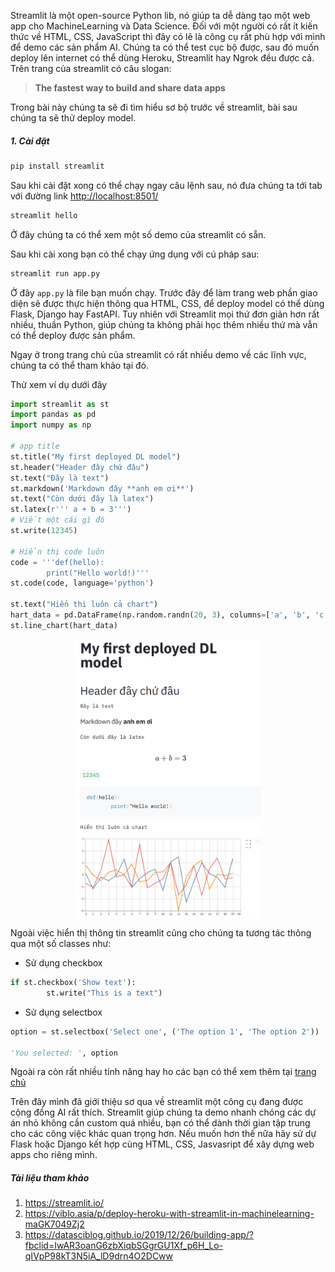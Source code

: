 Streamlit là một open-source Python lib, nó giúp ta dễ dàng tạo một web app cho MachineLearning và Data Science. Đối với một người có rất ít kiến thức về HTML, CSS, JavaScript thì đây có lẽ là công cụ rất phù hợp với mình để demo các sản phẩm AI. Chúng ta có thể test cục bộ được, sau đó muốn deploy lên internet có thể dùng Heroku, Streamlit hay Ngrok đều được cả. Trên trang của streamlit có câu slogan:
> **The fastest way to build and share data apps**

Trong bài này chúng ta sẽ đi tìm hiểu sơ bộ trước về streamlit, bài sau chúng ta sẽ thử deploy model.
##### 1. Cài đặt
```python
pip install streamlit
```
Sau khi cài đặt xong có thể chạy ngay câu lệnh sau, nó đưa chúng ta tới tab với đường link [http://localhost:8501/](http://localhost:8501/)
```python
streamlit hello
```
Ở đây chúng ta có thể xem một số demo của streamlit có sẵn.

Sau khi cài xong bạn có thể chạy ứng dụng với cú pháp sau:
```python 
streamlit run app.py
```
Ở đây `app.py` là file bạn muốn chạy.
Trước đây để làm trang web phần giao diện sẽ được thực hiện thông qua HTML, CSS, để deploy model có thể dùng Flask, Django hay FastAPI. Tuy nhiên với Streamlit mọi thứ đơn giản hơn rất nhiều, thuần Python, giúp chúng ta không phải học thêm nhiều thứ mà vẫn có thể deploy được sản phẩm.

Ngay ở trong trang chủ của streamlit có rất nhiều demo về các lĩnh vực, chúng ta có thể tham khảo tại đó.

Thử xem ví dụ dưới đây
```python
import streamlit as st
import pandas as pd
import numpy as np

# app title
st.title("My first deployed DL model")
st.header("Header đây chứ đâu")
st.text("Đây là text")
st.markdown('Markdown đây **anh em ơi**')
st.text("Còn dưới đây là latex")
st.latex(r''' a + b = 3''')
# Viết một cái gì đó
st.write(12345)

# Hiển thị code luôn
code = '''def(hello):
        print("Hello world!)'''
st.code(code, language='python')

st.text("Hiển thi luôn cả chart")
hart_data = pd.DataFrame(np.random.randn(20, 3), columns=['a', 'b', 'c'])
st.line_chart(hart_data)
```
<img src="demo.png" style="display:block; margin-left:auto; margin-right:auto" width="300"/>

Ngoài việc hiển thị thông tin streamlit cũng cho chúng ta tương tác thông qua một số classes như:
* Sử dụng checkbox
```python
if st.checkbox('Show text'):
        st.write("This is a text")
```
* Sử dụng selectbox
```python
option = st.selectbox('Select one', ('The option 1', 'The option 2'))

'You selected: ', option
```
Ngoài ra còn rất nhiều tính năng hay ho các bạn có thể xem thêm tại [trang chủ](https://streamlit.io/ )

Trên đây mình đã giới thiệu sơ qua về streamlit một công cụ đang được cộng đồng AI rất thích. Streamlit giúp chúng ta demo nhanh chóng các dự án nhỏ không cần custom quá nhiều, bạn có thể dành thời gian tập trung cho các công việc khác quan trọng hơn. Nếu muốn hơn thế nữa hãy sử dự Flask hoặc Django kết hợp cùng HTML, CSS, Jasvasript để xây dựng web apps cho riêng mình.
##### Tài liệu tham khảo
1. https://streamlit.io/ 
1. https://viblo.asia/p/deploy-heroku-with-streamlit-in-machinelearning-maGK7049Zj2
2. https://datasciblog.github.io/2019/12/26/building-app/?fbclid=IwAR3oanG6zbXiqbSGgrGU1Xf_p6H_Lo-qIVpP98kT3N5iA_lD9drn4O2DCww

